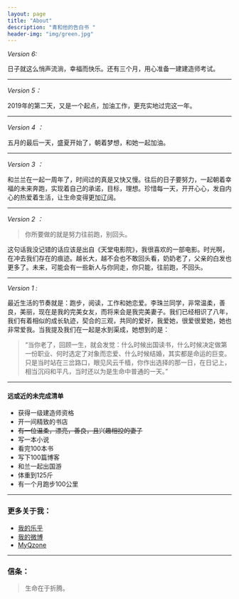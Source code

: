 ```yaml
---
layout: page
title: "About"
description: "青和他的告白书 "
header-img: "img/green.jpg"
---
```


*Version 6:*

日子就这么悄声流淌，幸福而快乐。还有三个月，用心准备一建建造师考试。

---

*Version 5：* 

2019年的第二天，又是一个起点，加油工作，更充实地过完这一年。

---

*Version 4 ：* 

五月的最后一天，盛夏开始了，朝着梦想，和她一起加油。

---

*Version 3 ：* 

和兰兰在一起一周年了，时间过的真是又快又慢。往后的日子要努力，一起朝着幸福的未来奔跑，实现着自己的承诺，目标，理想。珍惜每一天，开开心心，发自内心的热爱着生活，让生命变得更加辽阔。

---

*Version 2 ：* 

> 你所要做的就是努力往前跑，别回头。 

这句话我没记错的话应该是出自《天堂电影院》，我很喜欢的一部电影。时光啊，在冲去我们存在的痕迹。越长大，越不会也不敢回头看，奶奶老了，父亲的白发也更多了。未来，可能会有一些新人与你同走，你只能，往前跑，不回头。

---

*Version 1 :* 
  
最近生活的节奏就是：跑步，阅读，工作和她恋爱。李珠兰同学，非常温柔，善良，美丽，现在是我的完美女友，而将来会是我完美妻子。我们已经相识了八年，我们有着相似的成长轨迹，契合的三观，共同的爱好，我爱她，很爱很爱她，她也非常爱我。当我提及我们在一起是水到渠成，她想到的是：

> “当你老了，回顾一生，就会发觉：什么时候出国读书，什么时候决定做第一份职业、何时选定了对象而恋爱、什么时候结婚，其实都是命运的巨变。只是当时站在三岔路口，眼见风云千樯，你作出选择的那一日，在日记上，相当沉闷和平凡，当时还以为是生命中普通的一天。”

---

#### 远或近的未完成清单

- 获得一级建造师资格
- 开一间精致的书店
- ~~有一位温柔，漂亮，善良，且兴趣相投的妻子~~
- 写一本小说
- 看完100本书
- 写下100篇博客
- 和兰一起出国游
- 体重到125斤
- 有一个月跑步100公里

---

### 更多关于我：


- [我的乐乎](http://iloveulan.lofter.com//)
- [我的微博](http://weibo.com/iwangu)
- [MyQzone](http://user.qzone.qq.com/919094850//)

---

### 信条：


> 生命在于折腾。









